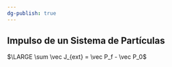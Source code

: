 ```yaml
---
dg-publish: true
---
```

## Impulso de un Sistema de Partículas
$\LARGE \sum \vec J_{ext} = \vec P_f - \vec P_0$
